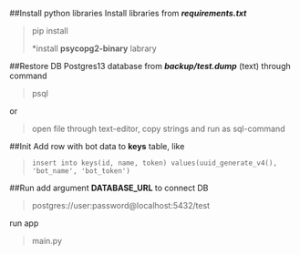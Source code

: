 ##Install python libraries
Install libraries from __*requirements.txt*__
>pip install
> 
>*install __psycopg2-binary__ labrary

##Restore DB
Postgres13 database from __*backup/test.dump*__ (text) through command 
>psql 

or
>open file through text-editor, copy strings and run as sql-command

##Init
Add row with bot data to __keys__ table, like
>`insert into keys(id, name, token) values(uuid_generate_v4(), 'bot_name', 'bot_token')`

##Run
add argument __DATABASE_URL__ to connect DB
>postgres://user:password@localhost:5432/test

run app 
>main.py